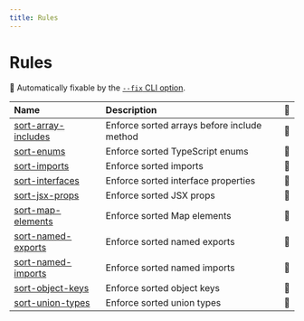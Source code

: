 ```yaml
---
title: Rules
---
```


# Rules

<!-- begin auto-generated rules list -->

🔧 Automatically fixable by the [`--fix` CLI option](https://eslint.org/docs/user-guide/command-line-interface#--fix).

| Name                                                                                         | Description                                 | 🔧 |
| :------------------------------------------------------------------------------------------- | :------------------------------------------ | :- |
| [sort-array-includes](https://eslint-plugin-perfectionist.azat.io/rules/sort-array-includes) | Enforce sorted arrays before include method | 🔧 |
| [sort-enums](https://eslint-plugin-perfectionist.azat.io/rules/sort-enums)                   | Enforce sorted TypeScript enums             | 🔧 |
| [sort-imports](https://eslint-plugin-perfectionist.azat.io/rules/sort-imports)               | Enforce sorted imports                      | 🔧 |
| [sort-interfaces](https://eslint-plugin-perfectionist.azat.io/rules/sort-interfaces)         | Enforce sorted interface properties         | 🔧 |
| [sort-jsx-props](https://eslint-plugin-perfectionist.azat.io/rules/sort-jsx-props)           | Enforce sorted JSX props                    | 🔧 |
| [sort-map-elements](https://eslint-plugin-perfectionist.azat.io/rules/sort-map-elements)     | Enforce sorted Map elements                 | 🔧 |
| [sort-named-exports](https://eslint-plugin-perfectionist.azat.io/rules/sort-named-exports)   | Enforce sorted named exports                | 🔧 |
| [sort-named-imports](https://eslint-plugin-perfectionist.azat.io/rules/sort-named-imports)   | Enforce sorted named imports                | 🔧 |
| [sort-object-keys](https://eslint-plugin-perfectionist.azat.io/rules/sort-object-keys)       | Enforce sorted object keys                  | 🔧 |
| [sort-union-types](https://eslint-plugin-perfectionist.azat.io/rules/sort-union-types)       | Enforce sorted union types                  | 🔧 |

<!-- end auto-generated rules list -->
